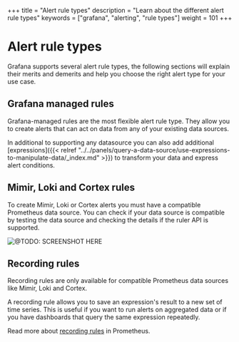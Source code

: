 +++
title = "Alert rule types"
description = "Learn about the different alert rule types"
keywords = ["grafana", "alerting", "rule types"]
weight = 101
+++

# Alert rule types

Grafana supports several alert rule types, the following sections will explain their merits and demerits and help you choose the right alert type for your use case.

## Grafana managed rules

Grafana-managed rules are the most flexible alert rule type. They allow you to create alerts that can act on data from any of your existing data sources.

In additional to supporting any datasource you can also add additional [expressions]({{< relref "../../panels/query-a-data-source/use-expressions-to-manipulate-data/_index.md" >}}) to transform your data and express alert conditions.

## Mimir, Loki and Cortex rules

To create Mimir, Loki or Cortex alerts you must have a compatible Prometheus data source. You can check if your data source is compatible by testing the data source and checking the details if the ruler API is supported.

![@TODO: SCREENSHOT HERE]()

## Recording rules

Recording rules are only available for compatible Prometheus data sources like Mimir, Loki and Cortex.

A recording rule allows you to save an expression's result to a new set of time series. This is useful if you want to run alerts on aggregated data or if you have dashboards that query the same expression repeatedly.

Read more about [recording rules](https://prometheus.io/docs/prometheus/latest/configuration/recording_rules/) in Prometheus.
